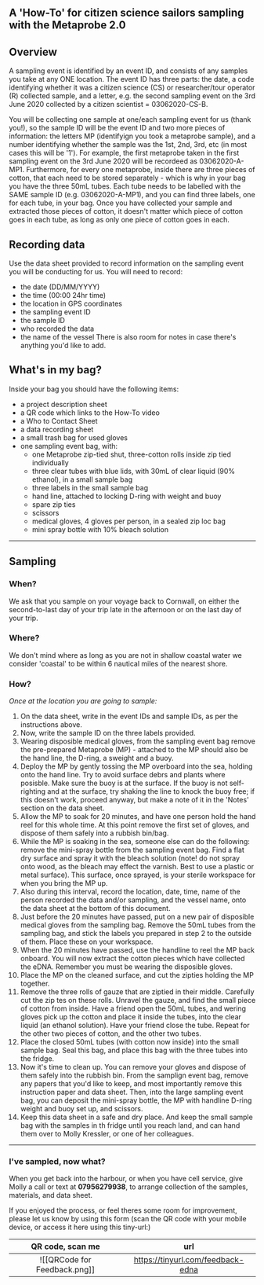 ## A 'How-To' for citizen science sailors sampling with the Metaprobe 2.0


## Overview 

A sampling event is identified by an event ID, and consists of any samples you take at any ONE location. The event ID has three parts: the date, a code identifying whether it was a citizen science (CS)  or researcher/tour operator (R) collected sample, and a letter, e.g. the second sampling event on the 3rd June 2020 collected by a citizen scientist  = 03062020-CS-B. 

You will be collecting one sample at one/each sampling event for us (thank you!), so the sample ID will be the event ID and two more pieces of information: the letters MP (identifyign you took a metaprobe sample), and a number identifying whether the sample was the 1st, 2nd, 3rd, etc (in most cases this will be '1'). For example,  the first metaprobe taken in the first sampling event on the 3rd June 2020 will be recordeed as 03062020-A-MP1. Furthermore, for every one metaprobe, inside there are three pieces of cotton, that each need to be stored separately - which is why in your bag you have the three 50mL tubes. Each tube needs to be labelled with the SAME sample ID (e.g. 03062020-A-MP1), and you can find three labels, one for each tube, in your bag. Once you have collected your sample and extracted those pieces of cotton, it doesn't matter which piece of cotton goes in each tube, as long as only one piece of cotton goes in each. 

## Recording data 

Use the data sheet provided to record information on the sampling event you will be conducting for us. You will need to record:
* the date (DD/MM/YYYY)
* the time (00:00 24hr time)
* the location in GPS coordinates
* the sampling event ID
* the sample ID
* who recorded the data
* the name of the vessel 
There is also room for notes in case there's anything you'd like to add. 


## What's in my bag? 

Inside your bag you should have the following items: 
- a project description sheet 
- a QR code which links to the How-To video 
- a Who to Contact Sheet 
- a data recording sheet 
- a small trash bag for used gloves
- one sampling event bag, with:
	- one Metaprobe zip-tied shut, three-cotton rolls inside zip tied individually
	- three clear tubes with blue lids, with 30mL of clear liquid (90% ethanol), in a small sample bag
	- three labels in the small sample bag
	- hand line, attached to locking D-ring with weight and buoy
	- spare zip ties
	- scissors
	- medical gloves, 4 gloves per person, in a sealed zip loc bag
	- mini spray bottle with 10% bleach solution


---

## Sampling

### When?

We ask that you sample on your voyage back to Cornwall, on either the second-to-last day of your trip late in the afternoon or on the last day of your trip.

### Where?

We don't mind where as long as you are not in shallow coastal water  we consider 'coastal' to be within 6 nautical miles of the nearest shore. 

### How?

*Once at the location you are going to sample:*
1. On the data sheet, write in the event IDs and sample IDs, as per the instructions above.
2. Now, write the sample ID on the three labels provided. 
3. Wearing disposible medical gloves, from the sampling event bag remove the pre-prepared Metaprobe (MP) - attached to the MP should also be the hand line, the D-ring, a sweight and a buoy. 
4. Deploy the MP by gently tossing the MP overboard into the sea, holding onto the hand line. Try to avoid surface debrs and plants where posisble. Make sure the buoy is at the surface. If the buoy is not self-righting and at the surface, try shaking the line to knock the buoy free; if this doesn't work, proceed anyway, but make a note of it in the 'Notes' section on the data sheet. 
5. Allow the MP to soak for 20 minutes, and have one person hold the hand reel for this whole time. At this point remove the first set of gloves, and dispose of them safely into a rubbish bin/bag. 
6. While the MP is soaking in the sea, someone else can do the following: remove the mini-spray bottle from the sampling event bag. Find a flat dry surface and spray it with the bleach solution (note! do not spray onto wood, as the bleach may effect the varnish. Best to use a plastic or metal surface). This surface, once sprayed, is your sterile workspace for when you bring the MP up. 
7. Also during this interval, record the location, date, time, name of the person recorded the data and/or sampling, and the vessel name, onto the data sheet at the bottom of this document. 
8. Just before the 20 minutes have passed, put on a new pair of disposible medical gloves from the sampling bag. Remove the 50mL tubes from the sampling bag, and stick the labels you prepared in step 2 to the outside of them. Place these on your workspace. 
9. When the 20 minutes have passed, use the handline to reel the MP back onboard. You will now extract the cotton pieces which have collected the eDNA. Remember you must be wearing the disposible gloves. 
10. Place the MP on the cleaned surface, and cut the zipties holding the MP together. 
11. Remove the three rolls of gauze that are ziptied in their middle. Carefully cut the zip tes on these rolls. Unravel the gauze, and find the small piece of cotton from inside. Have a friend open the 50mL tubes, and wering gloves pick up the cotton and place it inside the tubes, into the clear liquid (an ethanol solution). Have your friend close the tube. Repeat for the other two pieces of cotton, and the other two tubes. 
12. Place the closed 50mL tubes (with cotton now inside) into the small sample bag. Seal this bag, and place this bag with the three tubes into the fridge. 
13. Now it's time to clean up. You can remove your gloves and dispose of them safely into the rubbish bin. From the samplign event bag, remove any papers that you'd like to keep, and most importantly remove this instruction paper and data sheet. Then, into the large sampling event bag, you can deposit the mini-spray bottle, the MP with handline D-ring weight and buoy set up, and scissors. 
14. Keep this data sheet in a safe and dry place. And keep the small sample bag with the samples in th fridge until you reach land, and can hand them over to Molly Kressler, or one of her colleagues. 

---

### I've sampled, now what?

When you get back into the harbour, or when you have cell service, give Molly a call or text at **07956279938**, to arrange collection of the samples, materials, and data sheet. 

If you enjoyed the process, or feel theres some room for improvement, please let us know by using this form (scan the QR code with your mobile device, or access it here using this tiny-url:)

QR code, scan me | url
:--------:|:---------:
![[QRCode for Feedback.png]]   |  https://tinyurl.com/feedback-edna









